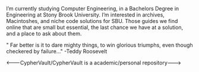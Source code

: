 
 I’m currently studying Computer Engineering, in a Bachelors Degree in Engineering at Stony Brook University. I’m interested in archives, Macintoshes, and niche code solutions for SBU. Those guides we find online that are small but essential, the last chance we have at a solution, and a place to ask about them. 

" Far better is it to dare mighty things, to win glorious triumphs, even though checkered by failure..."
-Teddy Roosevelt

<---CypherVault/CypherVault is a academic/personal repository--->
